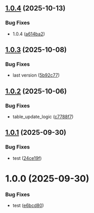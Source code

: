 ## [1.0.4](https://github.com/jadestar01/TableSO/compare/v1.0.3...v1.0.4) (2025-10-13)


### Bug Fixes

* 1.0.4 ([a614ba2](https://github.com/jadestar01/TableSO/commit/a614ba2b0194c381071f2731034f26ae21119ed3))

## [1.0.3](https://github.com/jadestar01/TableSO/compare/v1.0.2...v1.0.3) (2025-10-08)


### Bug Fixes

* last version ([5b92c77](https://github.com/jadestar01/TableSO/commit/5b92c77b84424447aa377df41d18ec1672e28dfb))

## [1.0.2](https://github.com/jadestar01/TableSO/compare/v1.0.1...v1.0.2) (2025-10-06)


### Bug Fixes

* table_update_logic ([c7788f7](https://github.com/jadestar01/TableSO/commit/c7788f79436db62b492861047563beaea4b51980))

## [1.0.1](https://github.com/jadestar01/TableSO/compare/v1.0.0...v1.0.1) (2025-09-30)


### Bug Fixes

* test ([24ce19f](https://github.com/jadestar01/TableSO/commit/24ce19fc53e1238118e5d53193d8d785f1a7275d))

# 1.0.0 (2025-09-30)


### Bug Fixes

* test ([e6bcd80](https://github.com/jadestar01/TableSO/commit/e6bcd808440f9e4b3978ab33d5e031ab697d0929))
